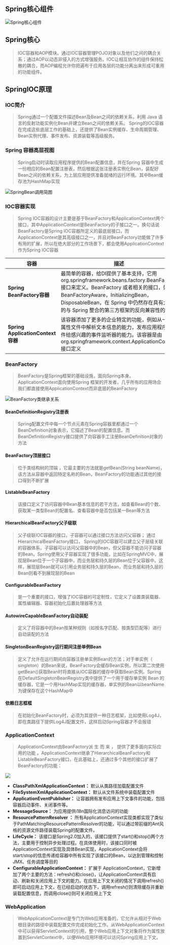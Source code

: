 ##  Spring核心组件

![Spring核心组件](Spring基础知识/Spring核心组件.drawio.svg) 



## Spring核心

> IOC容器和AOP模块。通过IOC容器管理POJO对象以及他们之间的耦合关系；通过AOP以动态非侵入的方式增强服务。IOC让相互协作的组件保持松散的耦合，而AOP编程允许你把遍布于应用各层的功能分离出来形成可重用的功能组件。



## SpringIOC原理

### IOC简介

> Spring通过一个配置文件描述Bean及Bean之间的依赖关系，利用 Java 语言的反射功能实例化Bean并建立Bean之间的依赖关系。 Spring的IOC容器在完成这些底层工作的基础上，还提供了Bean实例缓存、生命周期管理、 Bean实例代理、事件发布、资源装载等高级服务。

### Spring 容器高层视图

> Spring启动时读取应用程序提供的Bean配置信息，并在Spring 容器中生成一份相应的Bean配置注册表，然后根据这张注册表实例化Bean，装配好Bean之间的依赖关系，为上层应用提供准备就绪的运行环境。其中Bean缓存池为HashMap实现

![SpringBean调用简图](Spring基础知识/SpringBean调用简图.drawio.svg) 

### IOC容器实现

> Spring IOC容器的设计主要是基于BeanFactory和ApplicationContext两个接口，其中ApplicationContext是BeanFactory的子接口之一。换句话说BeanFactory是Spring IOC容器所定义的最底层接口，而ApplicationContext是其高级接口之一，并且对BeanFactory功能做了许多有用的扩展，所以在绝大部分的工作场景下，都会使用ApplicationContext作为Spring IOC容器

| 容器                              | 描述                                                         |
| --------------------------------- | ------------------------------------------------------------ |
| **Spring BeanFactory容器**        | 最简单的容器，给DI提供了基本支持，它用 org.springframework.beans.factory.BeanFactory 接口来定义。BeanFactory 或者相关的接口，如 BeanFactoryAware，InitializingBean，DisposableBean，在 Spring 中仍然存在具有大量的与 Spring 整合的第三方框架的反向兼容性的目的 |
| **Spring ApplicationContext容器** | 该容器添加了更多的企业特定的功能，例如从一个属性文件中解析文本信息的能力，发布应用程序事件给感兴趣的事件监听器的能力。该容器是由 org.springframework.context.ApplicationContext 接口定义 |

### BeanFactory

>  BeanFactory是Spring框架的基础设施，面向Spring本身。ApplicationContext面向使用Spring 框架的开发者，几乎所有的应用场合我们都直接使用ApplicationContext而非底层的BeanFactory

![BeanFactory类继承关系](Spring基础知识/BeanFactory类继承关系.drawio.svg) 

#### BeanDefinitionRegistry注册表

> Spring配置文件中每一个节点元素在Spring容器里都通过一个BeanDefinition对象表示，它描述了Bean的配置信息。而BeanDefinitionRegistry接口提供了向容器手工注册BeanDefinition对象的方法

#### BeanFactory顶层接口

> 位于类结构树的顶端 ，它最主要的方法就是getBean(String beanName)，该方法从容器中返回特定名称的Bean，BeanFactory的功能通过其他的接口得到不断扩展

#### ListableBeanFactory

>该接口定义了访问容器中Bean基本信息的若干方法，如查看Bean的个数、获取某一类型Bean的配置名、查看容器中是否包括某一Bean等方法

#### HierarchicalBeanFactory父子级联

> 父子级联IOC容器的接口，子容器可以通过接口方法访问父容器； 通过HierarchicalBeanFactory接口， Spring的IOC容器可以建立父子层级关联的容器体系，子容器可以访问父容器中的Bean，但父容器不能访问子容器的Bean。Spring使用父子容器实现了很多功能，比如在SpringMVC中，展现层Bean位于一个子容器中，而业务层和持久层的Bean位于父容器中。这样，展现层Bean就可以引用业务层和持久层的Bean，而业务层和持久层的Bean则看不到展现层的Bean

#### ConfigurableBeanFactory

>是一个重要的接口，增强了IOC容器的可定制性，它定义了设置类装载器、属性编辑器、容器初始化后置处理器等方法

#### AutowireCapableBeanFactory自动装配

>定义了将容器中的Bean按某种规则（如按名字匹配、按类型匹配等）进行自动装配的方法

#### SingletonBeanRegistry运行期间注册单例Bean

> 定义了允许在运行期间向容器注册单实例Bean的方法；对于单实例（ singleton）的Bean来说，BeanFactory会缓存Bean实例，所以第二次使用getBean()获取Bean时将直接从IOC容器的缓存中获取Bean实例。Spring在DefaultSingletonBeanRegistry类中提供了一个用于缓存单实例 Bean 的缓存器，它是一个用HashMap实现的缓存器，单实例的Bean以beanName为键保存在这个HashMap中

#### 依赖日志框框

> 在初始化BeanFactory时，必须为其提供一种日志框架，比如使用Log4J， 即在类路径下提供Log4J配置文件，这样启动Spring容器才不会报错

### ApplicationContext

> ApplicationContext由BeanFactory派 生 而 来 ， 提供了更多面向实际应用的功能 。ApplicationContext继承了HierarchicalBeanFactory和ListableBeanFactory接口，在此基础上，还通过多个其他的接口扩展了BeanFactory的功能：

![](Spring基础知识/ApplicationContext类继承关系.drawio.svg) 

- **ClassPathXmlApplicationContext：** 默认从类路径加载配置文件
- **FileSystemXmlApplicationContext：** 默认从文件系统中装载配置文件
- **ApplicationEventPublisher：** 让容器拥有发布应用上下文事件的功能，包括容器启动事件、关闭事件等。
- **MessageSource：** 为应用提供i18n国际化消息访问的功能
- **ResourcePatternResolver ：** 所有ApplicationContext实现类都实现了类似于PathMatchingResourcePatternResolver的功能，可以通过带前缀的Ant风格的资源文件路径装载Spring的配置文件。
- **LifeCycle：** 该接口是Spring2.0加入的，该接口提供了start()和stop()两个方法，主要用于控制异步处理过程。在具体使用时，该接口同时被ApplicationContext实现及具体Bean实现，ApplicationContext会将start/stop的信息传递给容器中所有实现了该接口的Bean，以达到管理和控制 JMX、任务调度等目的
- **ConfigurableApplicationContext：** 扩展于 ApplicationContext，它新增加了两个主要的方法：refresh()和close()，让ApplicationContext具有启动、刷新和关闭应用上下文的能力。在应用上下文关闭的情况下调用refresh()即可启动应用上下文，在已经启动的状态下，调用refresh()则清除缓存并重新装载配置信息，而调用close()则可关闭应用上下文

### WebApplication

> WebApplicationContext是专门为Web应用准备的，它允许从相对于Web根目录的路径中装载配置文件完成初始化工作。从WebApplicationContext中可以获得ServletContext的引用，整个Web应用上下文对象将作为属性放置到ServletContext中，以便Web应用环境可以访问Spring应用上下文。

